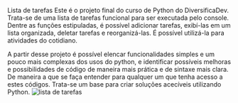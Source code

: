 Lista de tarefas
Este é o projeto final do curso de Python do DiversificaDev.
Trata-se de uma lista de tarefas funcional para ser executada pelo console.
Dentre as funções estipuladas, é possível adicionar tarefas, exibí-las em um lista organizada, deletar tarefas e reorganizá-las.
É possível utilizá-la para atividades do cotidiano.

A partir desse projeto é possível elencar funcionalidades simples e um pouco mais complexas dos usos do python, e identificar possíveis melhoras e possibilidades de código de maneira mais prática e de sintaxe mais clara. De maneira a que se faça entender para qualquer um que tenha acesso a estes códigos. Trata-se um base para criar soluções acecíveis utilizando Python.
![lista de tarefas](https://github.com/user-attachments/assets/8366e535-c9a3-4b34-b5bd-ada613a09566)
